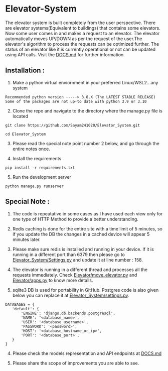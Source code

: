 # Elevator-System
The elevator system is built completely from the user perspective. There are elevator systems(Equivalent to buildings) that contains some elevators. Now some user comes in and makes a request to an elevator. The elevator automatically moves UP/DOWN as per the request of the user.The elevator's algorithm to process the requests can be optimized further. The status of an elevator like it is currently operational or not can be updated using API calls. Visit the [DOCS.md](https://github.com/Sayam241020/Elevator_System/blob/main/DOCS.md) for further information.

## Installation : 
1. Make a python virtual enviornment in your preferred Linux/WSL2...any system
```
Recommended python version -----> 3.8.X (The LATEST STABLE RELEASE)
Some of the packages are not up-to date with python 3.9 or 3.10
```

2. Clone the repo and navigate to the directory where the manage.py file is located
```
git clone https://github.com/Sayam241020/Elevator_System.git
```
```
cd Elevator_System
```

3. Please read the special note point number 2 below, and go through the entire notes once.

4. Install the requirements
```
pip install -r requirements.txt
```
5. Run the development server
```
python manage.py runserver
```

## Special Note :

1. The code is repeatative in some cases as I have used each view only for one type of HTTP Method to provide a better understanding.

2. Redis caching is done for the entire site with a time limit of 5 minutes, so if you update the DB the changes in a cached device will appear 5 minutes later.

3. Please make sure redis is installed and running in your device. If it is running in a different port than 6379 then please go to [Elevator_System/Settings.py](https://github.com/Sayam241020/Elevator_System/blob/main/Elevator/settings.py) and update it at line number : 158.

4. The elevator is running in a different thread and processes all the requests immediately. Check [Elevator/move_elevator.py](https://github.com/Sayam241020/Elevator_System/blob/main/core/move_elevator.py) and [Elevator/apps.py](https://github.com/Sayam241020/Elevator_System/blob/main/core/apps.py) to know more details.

5. sqlite3 DB is used for portability in GitHub. Postgres code is also given below you can replace it at [Elevator_System/settings.py](https://github.com/Sayam241020/Elevator_System/blob/main/Elevator/settings.py).
```
DATABASES = {
   'default': {
       'ENGINE': 'django.db.backends.postgresql',
       'NAME': ‘<database_name>’,
       'USER': '<database_username>',
       'PASSWORD': '<password>',
       'HOST': '<database_hostname_or_ip>',
       'PORT': '<database_port>',
   }
}
```

4. Please check the models representation and API endpoints at [DOCS.md](https://github.com/Sayam241020/Elevator_System/blob/main/DOCS.md)

5. Please share the scope of improvements you are able to see.
